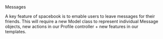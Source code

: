Messages

A key feature of spacebook is to emable users to leave messages for their friends. This will require a new Model class to represent individual Message objects, new actions in our Profile controller + new features in our templates.